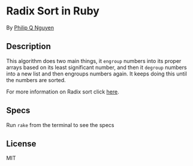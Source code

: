 # Radix Sort in Ruby

By [Philip Q Nguyen](https://github.com/philipqnguyen)

## Description

This algorithm does two main things, it `engroup` numbers into its proper arrays based on its least significant number, and then it `degroup` numbers into a new list and then engroups numbers again. It keeps doing this until the numbers are sorted.

For more information on Radix sort click [here](http://en.wikipedia.org/wiki/Radix_sort).

## Specs

Run `rake` from the terminal to see the specs

## License

MIT
